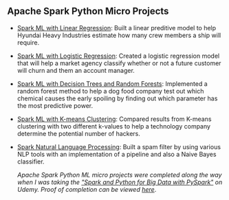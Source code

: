 ## Apache Spark Python Micro Projects

- [Spark ML with Linear Regression](https://github.com/qyzqyz1/Data-Science-Portfolio/blob/master/Python%20Projects/Python%20-%20Machine%20Learning/Apache%20Spark%20ML%20Micro%20Projects/Linear_Regression_Consulting_Project.ipynb): Built a linear preditive model to help Hyundai Heavy Industries estimate how many crew members a ship will require. 
- [Spark ML with Logistic Regression](https://github.com/qyzqyz1/Data-Science-Portfolio/blob/master/Python%20Projects/Python%20-%20Machine%20Learning/Apache%20Spark%20ML%20Micro%20Projects/Logistic_Regression_Consulting_Project.ipynb): Created a logistic regression model that will help a market agency classify whether or not a future customer will churn and them an account manager.
- [Spark ML with Decision Trees and Random Forests](https://github.com/qyzqyz1/Data-Science-Portfolio/blob/master/Python%20Projects/Python%20-%20Machine%20Learning/Apache%20Spark%20ML%20Micro%20Projects/Tree_Methods_Consulting_Project.ipynb): Implemented a random forest method to help a dog food company test out which chemical causes the early spoiling by finding out which parameter has the most predictive power.
- [Spark ML with K-means Clustering](https://github.com/qyzqyz1/Data-Science-Portfolio/blob/master/Python%20Projects/Python%20-%20Machine%20Learning/Apache%20Spark%20ML%20Micro%20Projects/Clustering_Consulting_Project.ipynb): Compared results from K-means clustering with two different k-values to help a technology company determine the potential number of hackers.
- [Spark Natural Language Processing](https://github.com/qyzqyz1/Data-Science-Portfolio/blob/master/Python%20Projects/Python%20-%20Machine%20Learning/Apache%20Spark%20ML%20Micro%20Projects/Natural_Language_Processing_Project.ipynb): Built a spam filter by using various NLP tools with an implementation of a pipeline and also a Naive Bayes classifier.
		
	_Apache Spark Python ML micro projects were completed along the way when I was taking the ["Spark and Python for Big Data with PySpark"](https://www.udemy.com/spark-and-python-for-big-data-with-pyspark/) on Udemy. Proof of completion can be viewed [here](https://github.com/qyzqyz1/Data-Science-Portfolio/blob/master/Journey%20to%20Data%20Scientist/Learning%20Certificates/Udemy_Spark_with_Python.pdf)_. 
